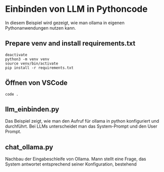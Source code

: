 # Einbinden von LLM in Pythoncode

In diesem Beispiel wird gezeigt, wie man ollama in eigenen Pythonanwendungen nutzen kann. 


## Prepare venv and install requirements.txt
```
deactivate
python3 -m venv venv
source venv/bin/activate
pip install -r requirements.txt

```


## Öffnen von VSCode

```
code .

```

## llm_einbinden.py

Das Beispiel zeigt, wie man den Aufruf für ollama in python konfiguriert und durchführt. Bei LLMs unterscheidet
man das System-Prompt und den User Prompt. 

## chat_ollama.py

Nachbau der Eingabeschleife von Ollama. Mann stellt eine Frage, das System antwortet entsprechend seiner Konfiguration, 
bestehend 







